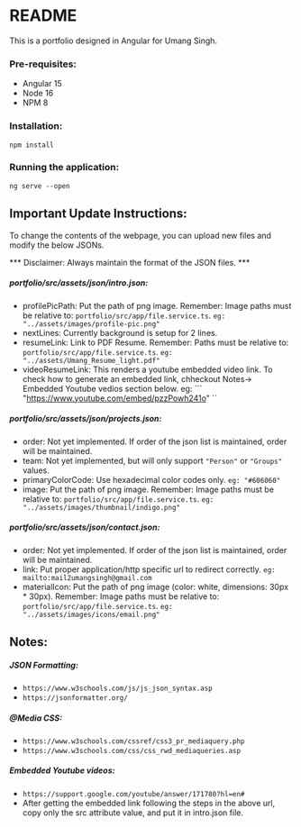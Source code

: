 # README
This is a portfolio designed in Angular for Umang Singh. 

### Pre-requisites:
- Angular 15
- Node 16
- NPM 8

### Installation:
``` npm install ```

### Running the application:
``` ng serve --open ```

## Important Update Instructions:
To change the contents of the webpage, you can upload new files and modify the below JSONs.

*** Disclaimer: Always maintain the format of the JSON files. ***

##### portfolio/src/assets/json/intro.json:
- profilePicPath: Put the path of png image. Remember: Image paths must be relative to: ``` portfolio/src/app/file.service.ts ```. ``` eg: "../assets/images/profile-pic.png" ```
- nextLines: Currently background is setup for 2 lines.
- resumeLink: Link to PDF Resume. Remember: Paths must be relative to: ``` portfolio/src/app/file.service.ts ```. ``` eg: "../assets/Umang_Resume_light.pdf" ```
- videoResumeLink: This renders a youtube embedded video link. To check how to generate an embedded link, chheckout Notes-> Embedded Youtube vedios section below. eg: ``` "https://www.youtube.com/embed/pzzPowh241o" ``

##### portfolio/src/assets/json/projects.json:
- order: Not yet implemented. If order of the json list is maintained, order will be maintained.
- team: Not yet implemented, but will only support ``` "Person" ``` or ``` "Groups" ``` values.
- primaryColorCode: Use hexadecimal color codes only. ```eg: "#606060" ```
- image: Put the path of png image. Remember: Image paths must be relative to: ``` portfolio/src/app/file.service.ts ```. ``` eg: "../assets/images/thumbnail/indigo.png" ```

##### portfolio/src/assets/json/contact.json:
- order: Not yet implemented. If order of the json list is maintained, order will be maintained.
- link: Put proper application/http specific url to redirect correctly. ``` eg: mailto:mail2umangsingh@gmail.com ```
- materialIcon: Put the path of png image (color: white, dimensions: 30px * 30px). Remember: Image paths must be relative to: ``` portfolio/src/app/file.service.ts ```. ``` eg: "../assets/images/icons/email.png" ```

## Notes:

##### JSON Formatting:
- ``` https://www.w3schools.com/js/js_json_syntax.asp ```
- ``` https://jsonformatter.org/ ```

##### @Media CSS:
- ``` https://www.w3schools.com/cssref/css3_pr_mediaquery.php ```
- ``` https://www.w3schools.com/css/css_rwd_mediaqueries.asp ```

##### Embedded Youtube videos:
- ``` https://support.google.com/youtube/answer/171780?hl=en# ```
- After getting the embedded link following the steps in the above url, copy only the src attribute value, and put it in intro.json file.
